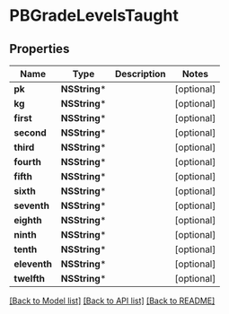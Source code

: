 # PBGradeLevelsTaught

## Properties
Name | Type | Description | Notes
------------ | ------------- | ------------- | -------------
**pk** | **NSString*** |  | [optional] 
**kg** | **NSString*** |  | [optional] 
**first** | **NSString*** |  | [optional] 
**second** | **NSString*** |  | [optional] 
**third** | **NSString*** |  | [optional] 
**fourth** | **NSString*** |  | [optional] 
**fifth** | **NSString*** |  | [optional] 
**sixth** | **NSString*** |  | [optional] 
**seventh** | **NSString*** |  | [optional] 
**eighth** | **NSString*** |  | [optional] 
**ninth** | **NSString*** |  | [optional] 
**tenth** | **NSString*** |  | [optional] 
**eleventh** | **NSString*** |  | [optional] 
**twelfth** | **NSString*** |  | [optional] 

[[Back to Model list]](../README.md#documentation-for-models) [[Back to API list]](../README.md#documentation-for-api-endpoints) [[Back to README]](../README.md)


